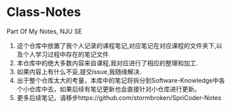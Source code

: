 # Class-Notes
Part Of My Notes, NJU SE

1. 这个仓库中放置了我个人记录的课程笔记,对应笔记在对应课程的文件夹下,以及个人学习过程中存在的笔记文件
2. 本仓库中的绝大多数内容来自课程,我对应进行了相应的整理和加工.
3. 如果内容上有什么不妥,提交issue,我随缘解决.
4. 出于整个仓库太大的考量，本库中的笔记将拆分到Software-Knowledge中各个小仓库中去，如果后续有笔记更新也会直接针对小仓库进行更新。
5. 更多后续笔记，请移步https://github.com/stormbroken/SpriCoder-Notes
